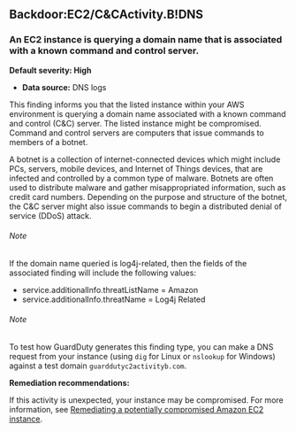 

Backdoor:EC2/C&CActivity.B!DNS
------------------------------

### An EC2 instance is querying a domain name that is associated with a known command and control server.

**Default severity: High**

* **Data source:** DNS logs

This finding informs you that the listed instance within your AWS environment is querying a domain name associated with a known command and control (C&C) server. The listed instance might be compromised. Command and control servers are computers that issue commands to members of a botnet.

A botnet is a collection of internet-connected devices which might include PCs, servers, mobile devices, and Internet of Things devices, that are infected and controlled by a common type of malware. Botnets are often used to distribute malware and gather misappropriated information, such as credit card numbers. Depending on the purpose and structure of the botnet, the C&C server might also issue commands to begin a distributed denial of service (DDoS) attack.

###### Note

If the domain name queried is log4j-related, then the fields of the associated finding will include the following values:

* service.additionalInfo.threatListName = Amazon
* service.additionalInfo.threatName = Log4j Related

###### Note

To test how GuardDuty generates this finding type, you can make a DNS request from your instance (using `dig` for Linux or `nslookup` for Windows) against a test domain `guarddutyc2activityb.com`.

**Remediation recommendations:**

If this activity is unexpected, your instance may be compromised. For more information, see [Remediating a potentially compromised Amazon EC2 instance](https://docs.aws.amazon.com/guardduty/latest/ug/compromised-ec2.html).


